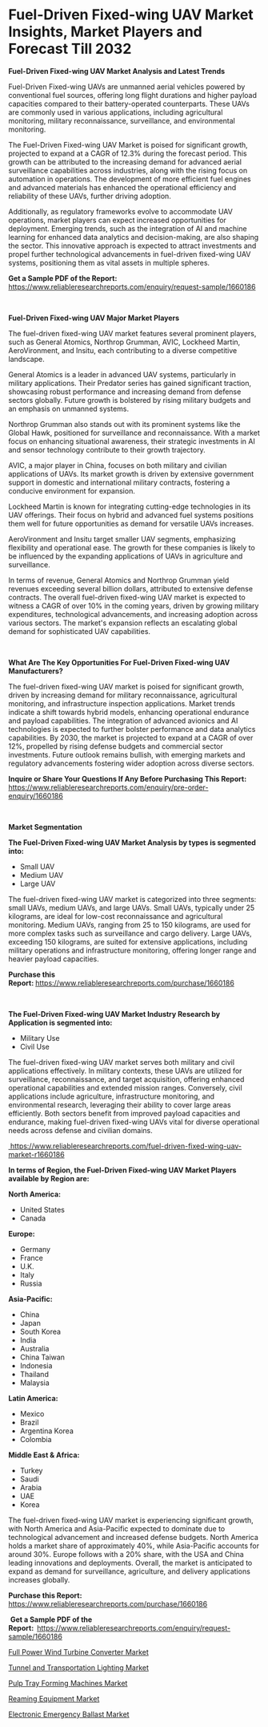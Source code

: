 <p><h1>Fuel-Driven Fixed-wing UAV Market Insights, Market Players and Forecast Till 2032</h1></p><p><strong>Fuel-Driven Fixed-wing UAV Market Analysis and Latest Trends</strong></p>
<p><p>Fuel-Driven Fixed-wing UAVs are unmanned aerial vehicles powered by conventional fuel sources, offering long flight durations and higher payload capacities compared to their battery-operated counterparts. These UAVs are commonly used in various applications, including agricultural monitoring, military reconnaissance, surveillance, and environmental monitoring. </p><p>The Fuel-Driven Fixed-wing UAV Market is poised for significant growth, projected to expand at a CAGR of 12.3% during the forecast period. This growth can be attributed to the increasing demand for advanced aerial surveillance capabilities across industries, along with the rising focus on automation in operations. The development of more efficient fuel engines and advanced materials has enhanced the operational efficiency and reliability of these UAVs, further driving adoption. </p><p>Additionally, as regulatory frameworks evolve to accommodate UAV operations, market players can expect increased opportunities for deployment. Emerging trends, such as the integration of AI and machine learning for enhanced data analytics and decision-making, are also shaping the sector. This innovative approach is expected to attract investments and propel further technological advancements in fuel-driven fixed-wing UAV systems, positioning them as vital assets in multiple spheres.</p></p>
<p><strong>Get a Sample PDF of the Report:&nbsp;</strong> <a href="https://www.reliableresearchreports.com/enquiry/request-sample/1660186?utm_campaign=7&utm_medium=2&utm_source=Github&utm_content=ia&utm_term=29032025&utm_id=fuel-driven-fixed-wing-uav">https://www.reliableresearchreports.com/enquiry/request-sample/1660186</a></p>
<p>&nbsp;</p>
<p><strong>Fuel-Driven Fixed-wing UAV Major Market Players</strong></p>
<p><p>The fuel-driven fixed-wing UAV market features several prominent players, such as General Atomics, Northrop Grumman, AVIC, Lockheed Martin, AeroVironment, and Insitu, each contributing to a diverse competitive landscape. </p><p>General Atomics is a leader in advanced UAV systems, particularly in military applications. Their Predator series has gained significant traction, showcasing robust performance and increasing demand from defense sectors globally. Future growth is bolstered by rising military budgets and an emphasis on unmanned systems. </p><p>Northrop Grumman also stands out with its prominent systems like the Global Hawk, positioned for surveillance and reconnaissance. With a market focus on enhancing situational awareness, their strategic investments in AI and sensor technology contribute to their growth trajectory.</p><p>AVIC, a major player in China, focuses on both military and civilian applications of UAVs. Its market growth is driven by extensive government support in domestic and international military contracts, fostering a conducive environment for expansion.</p><p>Lockheed Martin is known for integrating cutting-edge technologies in its UAV offerings. Their focus on hybrid and advanced fuel systems positions them well for future opportunities as demand for versatile UAVs increases.</p><p>AeroVironment and Insitu target smaller UAV segments, emphasizing flexibility and operational ease. The growth for these companies is likely to be influenced by the expanding applications of UAVs in agriculture and surveillance.</p><p>In terms of revenue, General Atomics and Northrop Grumman yield revenues exceeding several billion dollars, attributed to extensive defense contracts. The overall fuel-driven fixed-wing UAV market is expected to witness a CAGR of over 10% in the coming years, driven by growing military expenditures, technological advancements, and increasing adoption across various sectors. The market's expansion reflects an escalating global demand for sophisticated UAV capabilities.</p></p>
<p>&nbsp;</p>
<p><strong>What Are The Key Opportunities For Fuel-Driven Fixed-wing UAV Manufacturers?</strong></p>
<p><p>The fuel-driven fixed-wing UAV market is poised for significant growth, driven by increasing demand for military reconnaissance, agricultural monitoring, and infrastructure inspection applications. Market trends indicate a shift towards hybrid models, enhancing operational endurance and payload capabilities. The integration of advanced avionics and AI technologies is expected to further bolster performance and data analytics capabilities. By 2030, the market is projected to expand at a CAGR of over 12%, propelled by rising defense budgets and commercial sector investments. Future outlook remains bullish, with emerging markets and regulatory advancements fostering wider adoption across diverse sectors.</p></p>
<p><strong>Inquire or Share Your Questions If Any Before Purchasing This Report:</strong> <a href="https://www.reliableresearchreports.com/enquiry/pre-order-enquiry/1660186?utm_campaign=7&utm_medium=2&utm_source=Github&utm_content=ia&utm_term=29032025&utm_id=fuel-driven-fixed-wing-uav">https://www.reliableresearchreports.com/enquiry/pre-order-enquiry/1660186</a></p>
<p>&nbsp;</p>
<p><strong>Market Segmentation</strong></p>
<p><strong>The Fuel-Driven Fixed-wing UAV Market Analysis by types is segmented into:</strong></p>
<p><ul><li>Small UAV</li><li>Medium UAV</li><li>Large UAV</li></ul></p>
<p><p>The fuel-driven fixed-wing UAV market is categorized into three segments: small UAVs, medium UAVs, and large UAVs. Small UAVs, typically under 25 kilograms, are ideal for low-cost reconnaissance and agricultural monitoring. Medium UAVs, ranging from 25 to 150 kilograms, are used for more complex tasks such as surveillance and cargo delivery. Large UAVs, exceeding 150 kilograms, are suited for extensive applications, including military operations and infrastructure monitoring, offering longer range and heavier payload capacities.</p></p>
<p><strong>Purchase this Report:&nbsp;</strong><a href="https://www.reliableresearchreports.com/purchase/1660186?utm_campaign=7&utm_medium=2&utm_source=Github&utm_content=ia&utm_term=29032025&utm_id=fuel-driven-fixed-wing-uav">https://www.reliableresearchreports.com/purchase/1660186</a></p>
<p>&nbsp;</p>
<p><strong>The Fuel-Driven Fixed-wing UAV Market Industry Research by Application is segmented into:</strong></p>
<p><ul><li>Military Use</li><li>Civil Use</li></ul></p>
<p><p>The fuel-driven fixed-wing UAV market serves both military and civil applications effectively. In military contexts, these UAVs are utilized for surveillance, reconnaissance, and target acquisition, offering enhanced operational capabilities and extended mission ranges. Conversely, civil applications include agriculture, infrastructure monitoring, and environmental research, leveraging their ability to cover large areas efficiently. Both sectors benefit from improved payload capacities and endurance, making fuel-driven fixed-wing UAVs vital for diverse operational needs across defense and civilian domains.</p></p>
<p><a href="https://www.reliableresearchreports.com/fuel-driven-fixed-wing-uav-market-r1660186?utm_campaign=7&utm_medium=2&utm_source=Github&utm_content=ia&utm_term=29032025&utm_id=fuel-driven-fixed-wing-uav">&nbsp;https://www.reliableresearchreports.com/fuel-driven-fixed-wing-uav-market-r1660186</a></p>
<p><strong>In terms of Region, the Fuel-Driven Fixed-wing UAV Market Players available by Region are:</strong></p>
<p>
    <p> <strong> North America: </strong>
        <ul>
            <li>United States</li>
            <li>Canada</li>
        </ul>
        </p> 
    <p> <strong> Europe: </strong>
        <ul>
            <li>Germany</li>
            <li>France</li>
            <li>U.K.</li>
            <li>Italy</li>
            <li>Russia</li>
        </ul>
        </p> 
    <p> <strong> Asia-Pacific: </strong>
        <ul>
            <li>China</li>
            <li>Japan</li>
            <li>South Korea</li>
            <li>India</li>
            <li>Australia</li>
            <li>China Taiwan</li>
            <li>Indonesia</li>
            <li>Thailand</li>
            <li>Malaysia</li>
        </ul>
        </p> 
    <p> <strong> Latin America: </strong>
        <ul>
            <li>Mexico</li>
            <li>Brazil</li>
            <li>Argentina Korea</li>
            <li>Colombia</li>
        </ul>
        </p> 
    <p> <strong> Middle East & Africa: </strong>
        <ul>
            <li>Turkey</li>
            <li>Saudi</li>
            <li>Arabia</li>
            <li>UAE</li>
            <li>Korea</li>
        </ul>
    </p>
    </p>
<p><p>The fuel-driven fixed-wing UAV market is experiencing significant growth, with North America and Asia-Pacific expected to dominate due to technological advancement and increased defense budgets. North America holds a market share of approximately 40%, while Asia-Pacific accounts for around 30%. Europe follows with a 20% share, with the USA and China leading innovations and deployments. Overall, the market is anticipated to expand as demand for surveillance, agriculture, and delivery applications increases globally.</p></p>
<p><strong>Purchase this Report: </strong><a href="https://www.reliableresearchreports.com/purchase/1660186?utm_campaign=7&utm_medium=2&utm_source=Github&utm_content=ia&utm_term=29032025&utm_id=fuel-driven-fixed-wing-uav">https://www.reliableresearchreports.com/purchase/1660186</a></p>
<p>&nbsp;<strong>Get a Sample PDF of the Report:&nbsp;&nbsp;</strong><a href="https://www.reliableresearchreports.com/enquiry/request-sample/1660186?utm_campaign=7&utm_medium=2&utm_source=Github&utm_content=ia&utm_term=29032025&utm_id=fuel-driven-fixed-wing-uav">https://www.reliableresearchreports.com/enquiry/request-sample/1660186</a></p>
<p><strong></strong></p>
<p><p><a href="https://github.com/bufkamaiahi7/Market-Research-Report-List-1/blob/main/full-power-wind-turbine-converter-market.md?utm_campaign=7&utm_medium=2&utm_source=Github&utm_content=ia&utm_term=29032025&utm_id=fuel-driven-fixed-wing-uav">Full Power Wind Turbine Converter Market</a></p><p><a href="https://github.com/vigatoimrene04/Market-Research-Report-List-1/blob/main/tunnel-and-transportation-lighting-market.md?utm_campaign=7&utm_medium=2&utm_source=Github&utm_content=ia&utm_term=29032025&utm_id=fuel-driven-fixed-wing-uav">Tunnel and Transportation Lighting Market</a></p><p><a href="https://github.com/supashcriana/Market-Research-Report-List-1/blob/main/pulp-tray-forming-machines-market.md?utm_campaign=7&utm_medium=2&utm_source=Github&utm_content=ia&utm_term=29032025&utm_id=fuel-driven-fixed-wing-uav">Pulp Tray Forming Machines Market</a></p><p><a href="https://github.com/joubehobock75/Market-Research-Report-List-1/blob/main/reaming-equipment-market.md?utm_campaign=7&utm_medium=2&utm_source=Github&utm_content=ia&utm_term=29032025&utm_id=fuel-driven-fixed-wing-uav">Reaming Equipment Market</a></p><p><a href="https://github.com/gasiorgary79/Market-Research-Report-List-1/blob/main/electronic-emergency-ballast-market.md?utm_campaign=7&utm_medium=2&utm_source=Github&utm_content=ia&utm_term=29032025&utm_id=fuel-driven-fixed-wing-uav">Electronic Emergency Ballast Market</a></p></p>